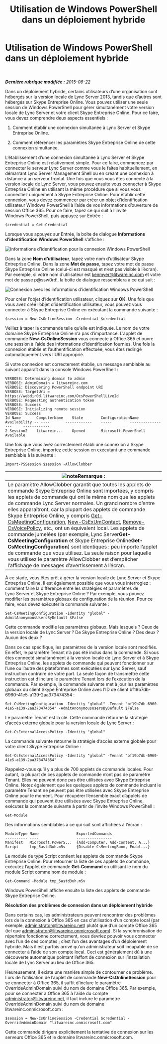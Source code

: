 ﻿---
title: Utilisation de Windows PowerShell dans un déploiement hybride
TOCTitle: Utilisation de Windows PowerShell dans un déploiement hybride
ms:assetid: b19625d4-4b68-403c-a072-5296aa590556
ms:mtpsurl: https://technet.microsoft.com/fr-fr/library/Dn362835(v=OCS.15)
ms:contentKeyID: 56269643
ms.date: 06/01/2017
mtps_version: v=OCS.15
ms.translationtype: HT
---

# Utilisation de Windows PowerShell dans un déploiement hybride

 

_**Dernière rubrique modifiée :** 2015-06-22_

Dans un déploiement hybride, certains utilisateurs d’une organisation sont hébergés sur la version locale de Lync Server 2013, tandis que d’autres sont hébergés sur Skype Entreprise Online. Vous pouvez utiliser une seule session de Windows PowerShell pour gérer simultanément votre version locale de Lync Server et votre client Skype Entreprise Online. Pour ce faire, vous devez comprendre deux aspects essentiels :

1.  Comment établir une connexion simultanée à Lync Server et Skype Entreprise Online.

2.  Comment référencer les paramètres Skype Entreprise Online de cette connexion simultanée.

L’établissement d’une connexion simultanée à Lync Server et Skype Entreprise Online est relativement simple. Pour ce faire, commencez par connecter le serveur Lync Server comme vous le faites habituellement, en démarrant Lync Server Management Shell ou en créant une connexion à distance à un serveur frontal. Une fois que vous vous êtes connecté à la version locale de Lync Server, vous pouvez ensuite vous connecter à Skype Entreprise Online en utilisant la même procédure que si vous vous connectiez uniquement à Skype Entreprise Online. Pour établir cette connexion, vous devez commencer par créer un objet d’identification utilisateur Windows PowerShell à l’aide de vos informations d’ouverture de session Office 365. Pour ce faire, tapez ce qui suit à l’invite Windows PowerShell, puis appuyez sur Entrée :

    $credential = Get-Credential

Lorsque vous appuyez sur Entrée, la boîte de dialogue **Informations d’identification Windows PowerShell** s’affiche :

![Informations d’identification pour la connexion Windows PowerShell](images/Dn362835.0f04e0a1-c9d6-4341-a0bb-ef721c4815fd(OCS.15).png "Informations d’identification pour la connexion Windows PowerShell")

Dans la zone **Nom d’utilisateur**, tapez votre nom d’utilisateur Skype Entreprise Online. Dans la zone **Mot de passe**, tapez votre mot de passe Skype Entreprise Online (celui-ci est masqué et n’est pas visible à l’écran). Par exemple, si votre nom d’utilisateur est kenmyer@litwareinc.com et votre mot de passe p@ssw0rd\!, la boîte de dialogue ressemblera à ce qui suit :

![Connexion avec les informations d’identification Windows PowerShell](images/Dn362835.85977a0e-b14a-4aec-a45e-8548e9c9f691(OCS.15).png "Connexion avec les informations d’identification Windows PowerShell")

Pour créer l’objet d’identification utilisateur, cliquez sur **OK**. Une fois que vous avez créé l’objet d’identification utilisateur, vous pouvez vous connecter à Skype Entreprise Online en exécutant la commande suivante :

    $session = New-CsOnlineSession -Credential $credential

Veillez à taper la commande telle qu’elle est indiquée. Le nom de votre domaine Skype Entreprise Online n’a pas d’importance. L’applet de commande **New-CsOnlineSession** vous connecte à Office 365 et ouvre une session à l’aide des informations d’identification fournies. Une fois la connexion établie et l’authentification effectuée, vous êtes redirigé automatiquement vers l’URI approprié.

Si votre connexion est correctement établie, un message semblable au suivant apparaît dans la console Windows PowerShell :

    VERBOSE: Determining domain to admin
    VERBOSE: AdminDomain = litwareinc.com
    VERBOSE: Discovering PowerShell endpoint URI
    VERBOSE: TargetUri = https://webdir0d.litwareinc.com/OcsPowerShellLiveId
    VERBOSE: Requesting authentication token
    VERBOSE: Success
    VERBOSE: Initializing remote session
    VERBOSE: Success
    Id Name       ComputerName    State        ConfigurationName     Availability -- ----       ------------    -----        -----------------     ------------
    2 Session2    litwarein...    Opened       Microsoft.PowerShell  Available

Une fois que vous avez correctement établi une connexion à Skype Entreprise Online, importez cette session en exécutant une commande semblable à la suivante :

    Import-PSSession $session -AllowClobber

<table>
<thead>
<tr class="header">
<th><img src="images/Gg398920.note(OCS.15).gif" title="note" alt="note" />Remarque :</th>
</tr>
</thead>
<tbody>
<tr class="odd">
<td>Le paramètre AllowClobber garantit que toutes les applets de commande Skype Entreprise Online sont importées, y compris les applets de commande qui ont le même nom que les applets de commande Lync Server normales. Un grand nombre d’entre elles apparaîtront, car la plupart des applets de commande Skype Entreprise Online, y compris <a href="get-csmeetingconfiguration.md">Get-CsMeetingConfiguration</a>, <a href="new-csexumcontact.md">New-CsExUmContact</a>, <a href="remove-csvoicepolicy.md">Remove-CsVoicePolicy</a>, etc., ont un équivalent local. Les applets de commande jumelées (par exemple, Lync Server<strong>Get-CsMeetingConfiguration</strong> et Skype Entreprise Online<strong>Get-CsMeetingConfiguration</strong>) sont identiques : peu importe l’applet de commande que vous utilisez. La seule raison pour laquelle vous utilisez le paramètre AllowClobber est d’empêcher l’affichage de messages d’avertissement à l’écran.</td>
</tr>
</tbody>
</table>


À ce stade, vous êtes prêt à gérer la version locale de Lync Server et Skype Entreprise Online. Il est également possible que vous vous interrogiez : comment faire la différence entre les stratégies et paramètres de Lync Server et Skype Entreprise Online ? Par exemple, vous pouvez modifier les paramètres globaux de configuration de la réunion. Pour ce faire, vous devez exécuter la commande suivante :

    Set-CsMeetingConfiguration -Identity "global" -AdmitAnonymousUsersByDefault $False

Cette commande modifie les paramètres globaux. Mais lesquels ? Ceux de la version locale de Lync Server ? De Skype Entreprise Online ? Des deux ? Aucun des deux ?

Dans ce cas spécifique, les paramètres de la version locale sont modifiés. En effet, le paramètre Tenant n’a pas été inclus dans la commande. Si vous êtes connecté simultanément à la version locale de Lync Server et à Skype Entreprise Online, les applets de commande qui peuvent fonctionner sur l’une ou l’autre des plateformes sont exécutées sur Lync Server, sauf instruction contraire de votre part. La seule façon de transmettre cette instruction est d’inclure le paramètre Tenant lors de l’exécution de la commande. Par exemple, la commande suivante met à jour les paramètres globaux du client Skype Entreprise Online avec l’ID de client bf19b7db-6960-41e5-a139-2aa373474354 :

    Set-CsMeetingConfiguration -Identity "global" -Tenant "bf19b7db-6960-41e5-a139-2aa373474354" -AdmitAnonymousUsersByDefault $False

Le paramètre Tenant est la clé. Cette commande retourne la stratégie d’accès externe globale pour la version locale de Lync Server :

    Get-CsExternalAccessPolicy -Identity "global"

La commande suivante retourne la stratégie d’accès externe globale pour votre client Skype Entreprise Online :

    Get-CsExternalAccessPolicy -Identity "global" -Tenant "bf19b7db-6960-41e5-a139-2aa373474354"

Rappelez-vous qu’il y a plus de 700 applets de commande locales. Pour autant, la plupart de ces applets de commande n’ont pas de paramètre Tenant. Elles ne peuvent donc pas être utilisées avec Skype Entreprise Online. Notez également que les quelques applets de commande incluant le paramètre Tenant ne peuvent pas être utilisées avec Skype Entreprise Online pour le moment. Pour récupérer l’ensemble exact d’applets de commande qui peuvent être utilisées avec Skype Entreprise Online, exécutez la commande suivante à partir de l’invite Windows PowerShell :

    Get-Module

Des informations semblables à ce qui suit sont affichées à l’écran :

    ModuleType Name                 ExportedCommands
    ---------- ----                 ----------------
    Manifest   Microsoft.PowerS...  {Add-Computer, Add-Content, A...}
    Script     tmp_5astd3uh.m5v     {Disable-CsMeetingRoom, Enabl...}

Le module de type Script contient les applets de commande Skype Entreprise Online. Pour retourner la liste de ces applets de commande, exécutez l’applet de commande **Get-Command** en utilisant le nom du module Script comme nom de module :

    Get-Command -Module tmp_5astd3uh.m5v

Windows PowerShell affiche ensuite la liste des applets de commande Skype Entreprise Online.

**Résolution des problèmes de connexion dans un déploiement hybride**

Dans certains cas, les administrateurs peuvent rencontrer des problèmes lors de la connexion à Office 365 en cas d’utilisation d’un compte local (par exemple, administrator@litwareinc.net) plutôt que d’un compte Office 365 (tel que administrator@litwareinc.onmicrosoft.com). Si la synchronisation de répertoire fonctionne correctement, vous devriez pouvoir vous connecter avec l’un de ces comptes ; c’est l’un des avantages d’un déploiement hybride. Mais il est parfois arrivé qu’un administrateur soit incapable de se connecter à l’aide de son compte local. Ceci est généralement dû à une découverte automatique pointant l’effort de connexion sur l’installation locale de Lync Server au lieu de Office 365.

Heureusement, il existe une manière simple de contourner ce problème. Lors de l’utilisation de l’applet de commande **New-CsOnlineSession** pour se connecter à Office 365, il suffit d’inclure le paramètre OverrideAdminDomain suivi du nom de domaine Office 365. Par exemple, pour se connecter à Office 365 à l’aide du compte administrator@litwareinc.net, il faut inclure le paramètre OverrideAdminDomain suivi du nom de domaine litwareinc.onmicrosoft.com :

    $session = New-CsOnlineSession -Credential $credential -OverrideAdminDomain "litwareinc.onmicrosoft.com"

Cette commande dirigera explicitement la tentative de connexion sur les serveurs Office 365 et le domaine litwareinc.onmicrosoft.com.

